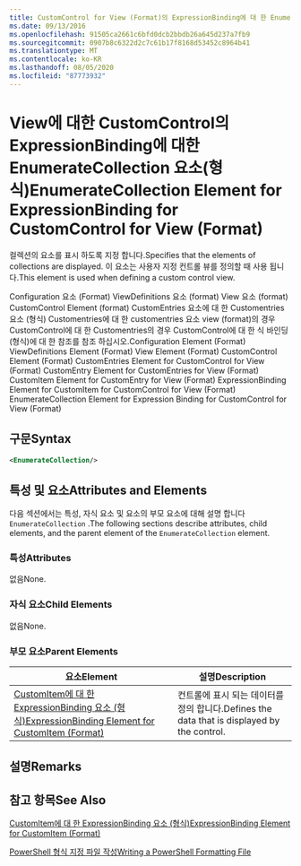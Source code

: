 ```yaml
---
title: CustomControl for View (Format)의 ExpressionBinding에 대 한 EnumerateCollection 요소 | Microsoft Docs
ms.date: 09/13/2016
ms.openlocfilehash: 91505ca2661c6bfd0dcb2bbdb26a645d237a7fb9
ms.sourcegitcommit: 0907b8c6322d2c7c61b17f8168d53452c8964b41
ms.translationtype: MT
ms.contentlocale: ko-KR
ms.lasthandoff: 08/05/2020
ms.locfileid: "87773932"
---
```

# <a name="enumeratecollection-element-for-expressionbinding-for-customcontrol-for-view-format"></a><span data-ttu-id="390ce-102">View에 대한 CustomControl의 ExpressionBinding에 대한 EnumerateCollection 요소(형식)</span><span class="sxs-lookup"><span data-stu-id="390ce-102">EnumerateCollection Element for ExpressionBinding for CustomControl for View (Format)</span></span>

<span data-ttu-id="390ce-103">컬렉션의 요소를 표시 하도록 지정 합니다.</span><span class="sxs-lookup"><span data-stu-id="390ce-103">Specifies that the elements of collections are displayed.</span></span> <span data-ttu-id="390ce-104">이 요소는 사용자 지정 컨트롤 뷰를 정의할 때 사용 됩니다.</span><span class="sxs-lookup"><span data-stu-id="390ce-104">This element is used when defining a custom control view.</span></span>

<span data-ttu-id="390ce-105">Configuration 요소 (Format) ViewDefinitions 요소 (format) View 요소 (format) CustomControl Element (format) CustomEntries 요소에 대 한 Customentries 요소 (형식) Customentries에 대 한 customentries 요소 view (format)의 경우 CustomControl에 대 한 Customentries의 경우 CustomControl에 대 한 식 바인딩 (형식)에 대 한 참조를 참조 하십시오.</span><span class="sxs-lookup"><span data-stu-id="390ce-105">Configuration Element (Format) ViewDefinitions Element (Format) View Element (Format) CustomControl Element (Format) CustomEntries Element for CustomControl for View (Format) CustomEntry Element for CustomEntries for View (Format) CustomItem Element for CustomEntry for View (Format) ExpressionBinding Element for CustomItem for CustomControl for View (Format) EnumerateCollection Element for Expression Binding for CustomControl for View (Format)</span></span>

## <a name="syntax"></a><span data-ttu-id="390ce-106">구문</span><span class="sxs-lookup"><span data-stu-id="390ce-106">Syntax</span></span>

```xml
<EnumerateCollection/>
```

## <a name="attributes-and-elements"></a><span data-ttu-id="390ce-107">특성 및 요소</span><span class="sxs-lookup"><span data-stu-id="390ce-107">Attributes and Elements</span></span>

<span data-ttu-id="390ce-108">다음 섹션에서는 특성, 자식 요소 및 요소의 부모 요소에 대해 설명 합니다 `EnumerateCollection` .</span><span class="sxs-lookup"><span data-stu-id="390ce-108">The following sections describe attributes, child elements, and the parent element of the `EnumerateCollection` element.</span></span>

### <a name="attributes"></a><span data-ttu-id="390ce-109">특성</span><span class="sxs-lookup"><span data-stu-id="390ce-109">Attributes</span></span>

<span data-ttu-id="390ce-110">없음</span><span class="sxs-lookup"><span data-stu-id="390ce-110">None.</span></span>

### <a name="child-elements"></a><span data-ttu-id="390ce-111">자식 요소</span><span class="sxs-lookup"><span data-stu-id="390ce-111">Child Elements</span></span>

<span data-ttu-id="390ce-112">없음</span><span class="sxs-lookup"><span data-stu-id="390ce-112">None.</span></span>

### <a name="parent-elements"></a><span data-ttu-id="390ce-113">부모 요소</span><span class="sxs-lookup"><span data-stu-id="390ce-113">Parent Elements</span></span>

|<span data-ttu-id="390ce-114">요소</span><span class="sxs-lookup"><span data-stu-id="390ce-114">Element</span></span>|<span data-ttu-id="390ce-115">설명</span><span class="sxs-lookup"><span data-stu-id="390ce-115">Description</span></span>|
|-------------|-----------------|
|[<span data-ttu-id="390ce-116">CustomItem에 대 한 ExpressionBinding 요소 (형식)</span><span class="sxs-lookup"><span data-stu-id="390ce-116">ExpressionBinding Element for CustomItem (Format)</span></span>](./expressionbinding-element-for-customitem-for-controls-for-configuration-format.md)|<span data-ttu-id="390ce-117">컨트롤에 표시 되는 데이터를 정의 합니다.</span><span class="sxs-lookup"><span data-stu-id="390ce-117">Defines the data that is displayed by the control.</span></span>|

## <a name="remarks"></a><span data-ttu-id="390ce-118">설명</span><span class="sxs-lookup"><span data-stu-id="390ce-118">Remarks</span></span>

## <a name="see-also"></a><span data-ttu-id="390ce-119">참고 항목</span><span class="sxs-lookup"><span data-stu-id="390ce-119">See Also</span></span>

[<span data-ttu-id="390ce-120">CustomItem에 대 한 ExpressionBinding 요소 (형식)</span><span class="sxs-lookup"><span data-stu-id="390ce-120">ExpressionBinding Element for CustomItem (Format)</span></span>](./expressionbinding-element-for-customitem-for-controls-for-configuration-format.md)

[<span data-ttu-id="390ce-121">PowerShell 형식 지정 파일 작성</span><span class="sxs-lookup"><span data-stu-id="390ce-121">Writing a PowerShell Formatting File</span></span>](./writing-a-powershell-formatting-file.md)
